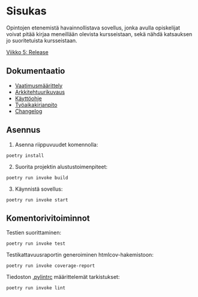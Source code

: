# Sisukas

Opintojen etenemistä havainnollistava sovellus, jonka avulla opiskelijat voivat pitää kirjaa meneillään olevista kursseistaan, sekä nähdä katsauksen jo suoritetuista kursseistaan.

[Viikko 5: Release](https://github.com/tihvis/ot-harjoitustyo/releases/tag/viikko5)

## Dokumentaatio

- [Vaatimusmäärittely](/study-app/dokumentaatio/vaatimusmaarittely.md)
- [Arkkitehtuurikuvaus](/study-app/dokumentaatio/arkkitehtuuri.md)
- [Käyttöohje](/study-app/dokumentaatio/kayttoohje.md)
- [Työaikakirjanpito](/study-app/dokumentaatio/tuntikirjanpito.md)
- [Changelog](/study-app/dokumentaatio/changelog.md)

## Asennus

1. Asenna riippuvuudet komennolla:
```
poetry install
```

2. Suorita projektin alustustoimenpiteet:
```
poetry run invoke build
```

3. Käynnistä sovellus:
```
poetry run invoke start
```

## Komentorivitoiminnot

Testien suorittaminen:
```
poetry run invoke test
```

Testikattavuusraportin generoiminen htmlcov-hakemistoon:

```
poetry run invoke coverage-report
```

Tiedoston [.pylintrc](https://github.com/tihvis/ot-harjoitustyo/blob/master/study-app/.pylintrc) määrittelemät tarkistukset:

```
poetry run invoke lint
```